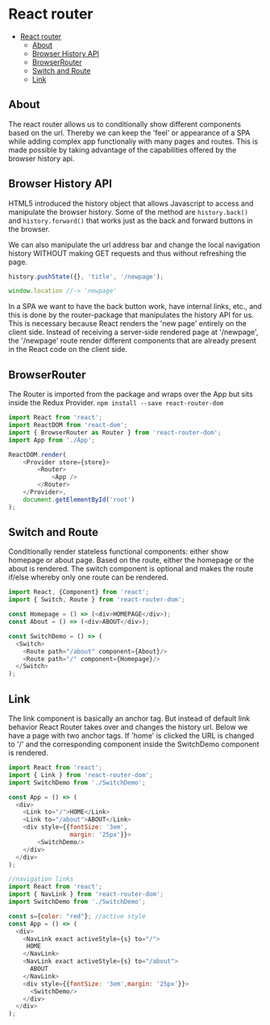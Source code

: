 # React router
- [React router](#react-router)
  - [About](#about)
  - [Browser History API](#browser-history-api)
  - [BrowserRouter](#browserrouter)
  - [Switch and Route](#switch-and-route)
  - [Link](#link)

## About
The react router allows us to conditionally show different components based on the url. Thereby we can keep the 'feel' or appearance of a SPA while adding complex app functionaliy with many pages and routes. This is made possible by taking advantage of the capabilities offered by the browser history api.

## Browser History API
HTML5 introduced the history object that allows Javascript to access and manipulate the browser history. Some of the method are `history.back()` and `history.forward()` that works just as the back and forward buttons in the browser.

We can also manipulate the url address bar and change the local navigation history WITHOUT making GET requests and thus without refreshing the page.
```js
history.pushState({}, 'title', '/newpage');

window.location //-> 'newpage'
```
In a SPA we want to have the back button work, have internal links, etc., and this is done by the router-package that manipulates the history API for us. This is necessary because React renders the 'new page' entirely on the client side. Instead of receiving a server-side rendered page at '/newpage', the '/newpage' route render different components that are already present in the React code on the client side.

## BrowserRouter
The Router is imported from the package and wraps over the App but sits inside the Redux Provider.
`npm install --save react-router-dom`
```js
import React from 'react';
import ReactDOM from 'react-dom';
import { BrowserRouter as Router } from 'react-router-dom';
import App from './App';

ReactDOM.render(
    <Provider store={store}>
        <Router>
            <App />
        </Router>
    </Provider>,
    document.getElementById('root')
);
```

## Switch and Route
Conditionally render stateless functional components: either show homepage or about page. Based on the route, either the homepage or the about is rendered. The switch component is optional and makes the route if/else whereby only one route can be rendered.
```js
import React, {Component} from 'react';
import { Switch, Route } from 'react-router-dom';

const Homepage = () => (<div>HOMEPAGE</div>);
const About = () => (<div>ABOUT</div>);

const SwitchDemo = () => (
  <Switch>
    <Route path="/about" component={About}/>
    <Route path="/" component={Homepage}/>
  </Switch>
);
```
## Link
The link component is basically an anchor tag. But instead of default link behavior React Router takes over and changes the history url. Below we have a page with two anchor tags. If 'home' is clicked the URL is changed to '/' and the corresponding component inside the SwitchDemo component is rendered.
```js
import React from 'react';
import { Link } from 'react-router-dom';
import SwitchDemo from './SwitchDemo';

const App = () => (
  <div>
    <Link to="/">HOME</Link>
    <Link to="/about">ABOUT</Link>
    <div style={{fontSize: '3em',
                 margin: '25px'}}>
        <SwitchDemo/>
    </div>
  </div>
);

//navigation links
import React from 'react';
import { NavLink } from 'react-router-dom';
import SwitchDemo from './SwitchDemo';

const s={color: "red"}; //active style
const App = () => (
  <div>
    <NavLink exact activeStyle={s} to="/">
     HOME
    </NavLink>
    <NavLink exact activeStyle={s} to="/about">
      ABOUT
    </NavLink>
    <div style={{fontSize: '3em',margin: '25px'}}>
      <SwitchDemo/>
    </div>
  </div>
);
```